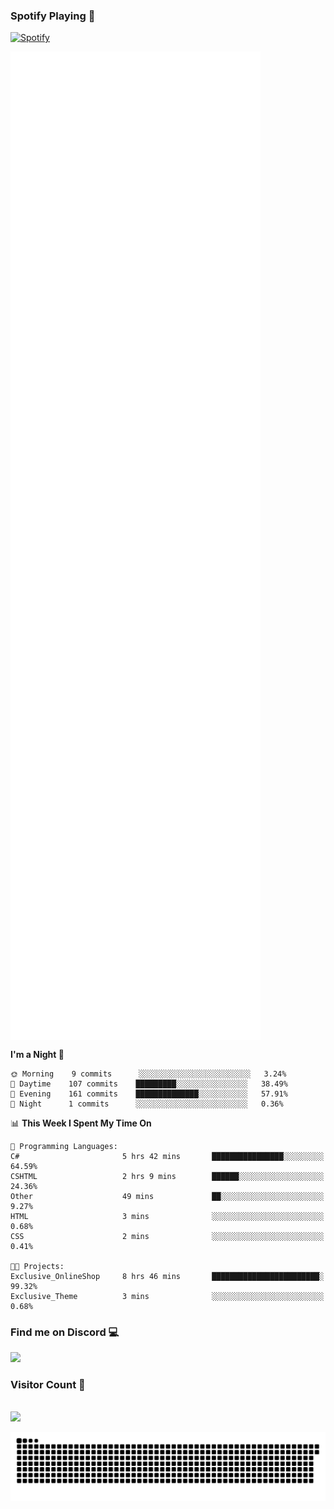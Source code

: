 ### Spotify Playing 🎵
[![Spotify](https://spotify-livestats-callme-milad.vercel.app/api/spotify)](https://open.spotify.com/user/314mrt6dxn5cqoxklh3thbwlr6by)

<img align="center" src="/github-metrics.svg" alt="Metrics" width="400">

<!--START_SECTION:waka-->
**I'm a Night 🦉** 

```text
🌞 Morning    9 commits      ░░░░░░░░░░░░░░░░░░░░░░░░░   3.24% 
🌆 Daytime    107 commits    █████████░░░░░░░░░░░░░░░░   38.49% 
🌃 Evening    161 commits    ██████████████░░░░░░░░░░░   57.91% 
🌙 Night      1 commits      ░░░░░░░░░░░░░░░░░░░░░░░░░   0.36%

```


📊 **This Week I Spent My Time On** 

```text
💬 Programming Languages: 
C#                       5 hrs 42 mins       ████████████████░░░░░░░░░   64.59% 
CSHTML                   2 hrs 9 mins        ██████░░░░░░░░░░░░░░░░░░░   24.36% 
Other                    49 mins             ██░░░░░░░░░░░░░░░░░░░░░░░   9.27% 
HTML                     3 mins              ░░░░░░░░░░░░░░░░░░░░░░░░░   0.68% 
CSS                      2 mins              ░░░░░░░░░░░░░░░░░░░░░░░░░   0.41%

🐱‍💻 Projects: 
Exclusive_OnlineShop     8 hrs 46 mins       ████████████████████████░   99.32% 
Exclusive_Theme          3 mins              ░░░░░░░░░░░░░░░░░░░░░░░░░   0.68%

```


<!--END_SECTION:waka-->

### Find me on Discord 💻
<a href="https://discord.gg/t35EjYprS6" rel="nofollow"> 
  <img src="https://discord.c99.nl/widget/theme-3/977957889358573609.png" data-canonical-src="https://discord.c99.nl/widget/theme-3/977957889358573609.png" style="max-width: 100%;"></a>

### Visitor Count 🔢
<p align="left"> 
  <br>
  <img src="https://profile-counter.glitch.me/callme-devil/count.svg" />
</p>

<img src="https://github.com/callme-devil/callme-devil/blob/output/github-contribution-grid-snake.svg" alt="snake" style="max-width: 100%;">
